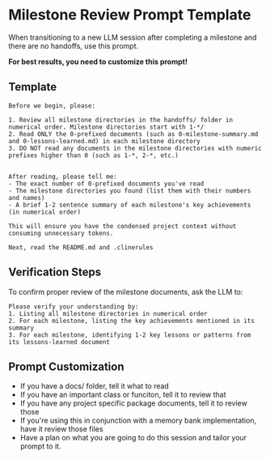 # Milestone Review Prompt Template

When transitioning to a new LLM session after completing a milestone and there are no handoffs, use this prompt.

**For best results, you need to customize this prompt!**


## Template

```
Before we begin, please:

1. Review all milestone directories in the handoffs/ folder in numerical order. Milestone directories start with 1-*/ 
2. Read ONLY the 0-prefixed documents (such as 0-milestone-summary.md and 0-lessons-learned.md) in each milestone directory
3. DO NOT read any documents in the milestone directories with numeric prefixes higher than 0 (such as 1-*, 2-*, etc.)


After reading, please tell me:
- The exact number of 0-prefixed documents you've read
- The milestone directories you found (list them with their numbers and names)
- A brief 1-2 sentence summary of each milestone's key achievements (in numerical order)

This will ensure you have the condensed project context without consuming unnecessary tokens.

Next, read the README.md and .clinerules
```

## Verification Steps

To confirm proper review of the milestone documents, ask the LLM to:

```
Please verify your understanding by:
1. Listing all milestone directories in numerical order
2. For each milestone, listing the key achievements mentioned in its summary
3. For each milestone, identifying 1-2 key lessons or patterns from its lessons-learned document
```

## Prompt Customization

- If you have a docs/ folder, tell it what to read
- If you have an important class or funciton, tell it to review that
- If you have any project specific package documents, tell it to review those
- If you're using this in conjunction with a memory bank implementation, have it review those files
- Have a plan on what you are going to do this session and tailor your prompt to it. 